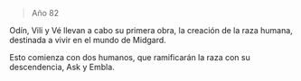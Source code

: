 > Año 82

Odín, Vili y Vé llevan a cabo su primera obra, la creación de la raza humana, destinada a vivir en el mundo de Midgard.

Esto comienza con dos humanos, que ramificarán la raza con su descendencia, Ask y Embla.